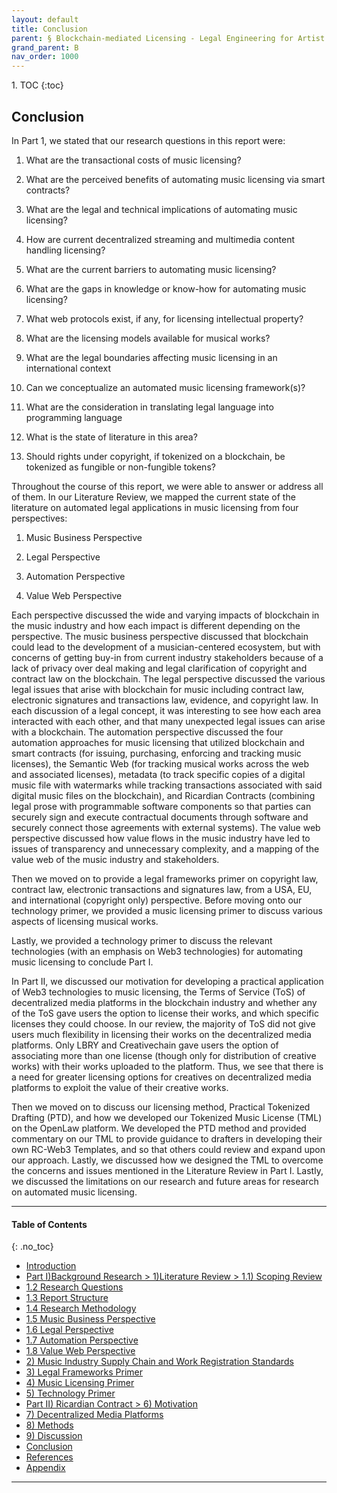 ```yaml
---
layout: default
title: Conclusion 
parent: § Blockchain-mediated Licensing - Legal Engineering for Artist Empowerment  
grand_parent: B 
nav_order: 1000 
---
```

<style>
.dont-break-out {
  /* These are technically the same, but use both */
  overflow-wrap: break-word;
  word-wrap: break-word;

  -ms-word-break: break-all;
  /* This is the dangerous one in WebKit, as it breaks things wherever */
  word-break: break-all;
  /* Instead use this non-standard one: */
  word-break: break-word;
}

.youtube-container {
    position: relative;
    width: 100%;
    height: 0;
    padding-bottom: 56.25%;
}
.youtube-video {
    position: absolute;
    top: 0;
    left: 0;
    width: 100%;
    height: 100%;
}

</style>

<div class="dont-break-out" markdown="1">
1. TOC
{:toc}

## Conclusion

In Part 1, we stated that our research questions in this report were:

1. What are the transactional costs of music licensing?

1. What are the perceived benefits of automating music licensing via smart contracts?

1. What are the legal and technical implications of automating music licensing?

1. How are current decentralized streaming and multimedia content handling licensing?

1. What are the current barriers to automating music licensing?

1. What are the gaps in knowledge or know-how for automating music licensing?

1. What web protocols exist, if any, for licensing intellectual property?

1. What are the licensing models available for musical works?

1. What are the legal boundaries affecting music licensing in an international context

1. Can we conceptualize an automated music licensing framework(s)?

1. What are the consideration in translating legal language into programming language

1. What is the state of literature in this area?

1. Should rights under copyright, if tokenized on a blockchain, be tokenized as fungible or non-fungible tokens?

Throughout the course of this report, we were able to answer or address all of them. In our Literature Review, we mapped the current state of the literature on automated legal applications in music licensing from four perspectives:

1. Music Business Perspective

1. Legal Perspective

1. Automation Perspective

1. Value Web Perspective

Each perspective discussed the wide and varying impacts of blockchain in the music industry and how each impact is different depending on the perspective. The music business perspective discussed that blockchain could lead to the development of a musician-centered ecosystem, but with concerns of getting buy-in from current industry stakeholders because of a lack of privacy over deal making and legal clarification of copyright and contract law on the blockchain. The legal perspective discussed the various legal issues that arise with blockchain for music including contract law, electronic signatures and transactions law, evidence, and copyright law. In each discussion of a legal concept, it was interesting to see how each area interacted with each other, and that many unexpected legal issues can arise with a blockchain. The automation perspective discussed the four automation approaches for music licensing that utilized blockchain and smart contracts (for issuing, purchasing, enforcing and tracking music licenses), the Semantic Web (for tracking musical works across the web and associated licenses), metadata (to track specific copies of a digital music file with watermarks while tracking transactions associated with said digital music files on the blockchain), and Ricardian Contracts (combining legal prose with programmable software components so that parties can securely sign and execute contractual documents through software and securely connect those agreements with external systems). The value web perspective discussed how value flows in the music industry have led to issues of transparency and unnecessary complexity, and a mapping of the value web of the music industry and stakeholders.

Then we moved on to provide a legal frameworks primer on copyright law, contract law, electronic transactions and signatures law, from a USA, EU, and international (copyright only) perspective. Before moving onto our technology primer, we provided a music licensing primer to discuss various aspects of licensing musical works.

Lastly, we provided a technology primer to discuss the relevant technologies (with an emphasis on Web3 technologies) for automating music licensing to conclude Part I.

In Part II, we discussed our motivation for developing a practical application of Web3 technologies to music licensing, the Terms of Service (ToS) of decentralized media platforms in the blockchain industry and whether any of the ToS gave users the option to license their works, and which specific licenses they could choose. In our review, the majority of ToS did not give users much  flexibility in licensing their works on the decentralized media platforms. Only LBRY and Creativechain gave users the option of associating more than one license (though only for distribution of creative works) with their works uploaded to the platform. Thus, we see that there is a need for greater licensing options for creatives on decentralized media platforms to exploit the value of their creative works.

Then we moved on to discuss our licensing method, Practical Tokenized Drafting (PTD), and how we developed our Tokenized Music License (TML) on the OpenLaw platform. We developed the PTD method and provided commentary on our TML to provide guidance to drafters in developing their own RC-Web3 Templates, and so that others could review and expand upon our approach. Lastly, we discussed how we designed the TML to overcome the concerns and issues mentioned in the Literature Review in Part I. Lastly, we discussed the limitations on our research and future areas for research on automated music licensing.

***

#### Table of Contents
{: .no_toc}

<ul><li> <a href="/docs/cryptocurrency/blockchain-mediated-licensing-1/">Introduction</a></li><li> <a href="/docs/cryptocurrency/blockchain-mediated-licensing-2/">Part I)Background Research &gt; 1)Literature Review &gt; 1.1) Scoping Review</a></li><li> <a href="/docs/cryptocurrency/blockchain-mediated-licensing-3/">1.2 Research Questions</a></li><li> <a href="/docs/cryptocurrency/blockchain-mediated-licensing-4/">1.3 Report Structure</a></li><li> <a href="/docs/cryptocurrency/blockchain-mediated-licensing-5/">1.4 Research Methodology</a></li><li> <a href="/docs/cryptocurrency/blockchain-mediated-licensing-6/">1.5 Music Business Perspective</a></li><li> <a href="/docs/cryptocurrency/blockchain-mediated-licensing-7/">1.6 Legal Perspective</a></li><li> <a href="/docs/cryptocurrency/blockchain-mediated-licensing-8/">1.7 Automation Perspective</a></li><li> <a href="/docs/cryptocurrency/blockchain-mediated-licensing-9/">1.8 Value Web Perspective</a></li><li> <a href="/docs/cryptocurrency/blockchain-mediated-licensing-20/">2) Music Industry Supply Chain and Work Registration Standards</a></li><li> <a href="/docs/cryptocurrency/blockchain-mediated-licensing-30/">3) Legal Frameworks Primer</a></li><li> <a href="/docs/cryptocurrency/blockchain-mediated-licensing-40/">4) Music Licensing Primer</a></li><li> <a href="/docs/cryptocurrency/blockchain-mediated-licensing-50/">5) Technology Primer</a></li><li> <a href="/docs/cryptocurrency/blockchain-mediated-licensing-60/">Part II) Ricardian Contract &gt; 6) Motivation</a></li><li> <a href="/docs/cryptocurrency/blockchain-mediated-licensing-70/">7) Decentralized Media Platforms</a></li><li> <a href="/docs/cryptocurrency/blockchain-mediated-licensing-80/">8) Methods</a></li><li> <a href="/docs/cryptocurrency/blockchain-mediated-licensing-90/">9) Discussion</a></li><li> <a href="/docs/cryptocurrency/blockchain-mediated-licensing-100/">Conclusion</a></li><li> <a href="/docs/cryptocurrency/blockchain-mediated-licensing-110/">References</a></li><li> <a href="/docs/cryptocurrency/blockchain-mediated-licensing-120/">Appendix</a></li></ul>

***

</div>
